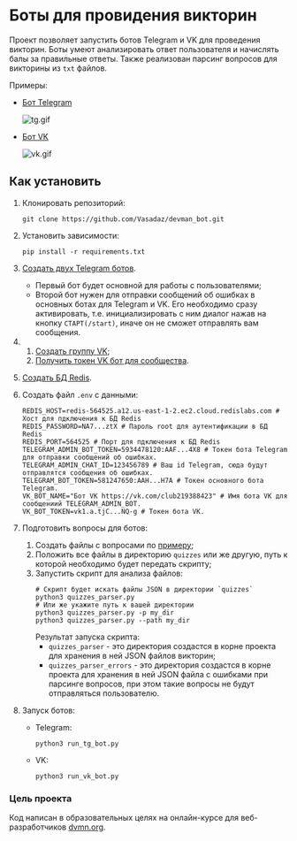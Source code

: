# Боты для провидения викторин 

Проект позволяет запустить ботов Telegram и VK для проведения викторин.
Боты умеют анализировать ответ пользователя и начислять балы за правильные ответы.
Также реализован парсинг вопросов для викторины из `txt` файлов. 

Примеры:

   - [Бот Telegram](https://t.me/DevmanLessonsBot)

     ![tg.gif](docs/tg.gif)


   - [Бот VK](https://vk.com/club219388423)

     ![vk.gif](docs/vk.gif)


## Как установить


1. Клонировать репозиторий:
    ```shell
    git clone https://github.com/Vasadaz/devman_bot.git
    ```


2. Установить зависимости:
    ```shell
    pip install -r requirements.txt
    ```


3. [Создать двух Telegram ботов](https://telegram.me/BotFather).
   - Первый бот будет основной для работы с пользователями;
   - Второй бот нужен для отправки сообщений об ошибках в основных ботах для Telegram и VK.
   Его необходимо сразу активировать, т.е. инициализировать с ним диалог нажав на кнопку `СТАРТ(/start)`,
   иначе он не сможет отправлять вам сообщения.


4. 1. [Создать группу VK](https://vk.com/faq18025);
   2. [Получить токен VK бот для сообщества](https://vk.com/@articles_vk-token-groups).


5. [Создать БД Redis](https://developer.redis.com/create/redis-stack).


6. Создать файл `.env` с данными:
    ```dotenv
    REDIS_HOST=redis-564525.a12.us-east-1-2.ec2.cloud.redislabs.com # Хост для пдключения к БД Redis 
    REDIS_PASSWORD=NA7...ztX # Пароль root для аутентификации в БД Redis
    REDIS_PORT=564525 # Порт для пдключения к БД Redis 
    TELEGRAM_ADMIN_BOT_TOKEN=5934478120:AAF...4X8 # Токен бота Telegram для отправки сообщений об ошибках.
    TELEGRAM_ADMIN_CHAT_ID=123456789 # Ваш id Telegram, сюда будут отправлятся сообщения об ошибках.
    TELEGRAM_BOT_TOKEN=581247650:AAH...H7A # Токен основного бота Telegram.
    VK_BOT_NAME="Бот VK https://vk.com/club219388423" # Имя бота VK для сообщениий TELEGRAM_ADMIN_BOT. 
    VK_BOT_TOKEN=vk1.a.tjC...NQ-g # Токен бота VK.
    ```
   
7. Подготовить вопросы для ботов:
   1. Создать файлы с вопросами по [примеру](docs/example_quize.txt);
   2. Положить все файлы в директорию `quizzes` или же другую, 
   путь к которой необходимо будет передать скрипту;
   3. Запустить скрипт для анализа файлов:
      ```shell
      # Скрипт будет искать файлы JSON в директории `quizzes`
      python3 quizzes_parser.py
      # Или же укажите путь к вашей директории
      python3 quizzes_parser.py -p my_dir
      python3 quizzes_parser.py --path my_dir
      ```
      Результат запуска скрипта:
      - `quizzes_parser` - это директория создастся в корне проекта для хранения в ней JSON файлов викторин;
      - `quizzes_parser_errors` - это директория создастся в корне проекта для хранения в ней JSON файла с ошибками при 
      парсинге вопросов, при этом такие вопросы не будут отправляться пользователю.


8. Запуск ботов:
   - Telegram:
     ```shell
     python3 run_tg_bot.py
     ```
        
   - VK:
     ```shell
     python3 run_vk_bot.py
     ```
    
### Цель проекта

Код написан в образовательных целях на онлайн-курсе для веб-разработчиков [dvmn.org](https://dvmn.org/).

